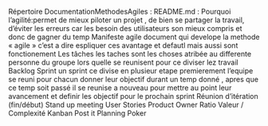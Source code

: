 Répertoire DocumentationMethodesAgiles : 
README.md :
 Pourquoi l’agilité:permet de mieux piloter un projet , de bien se partager la travail, d’éviter les erreurs car les besoin des utilisateurs son mieux compris et donc de gagner du temp
Manifeste agile document qui develope la methode « agile » c’est a dire espliquer ces avantage et defautl mais aussi sont fonctionement
 Les tâches les taches sont les choses atribée au differente personne du groupe lors quelle se reunisent pour ce diviser lez travail
 Backlog
 Sprint un sprint ce divise en plusieur etape premierement l’equipe se reuni pour chacun donner leur objectif durant un temp donné , apres que ce temp soit passé il se reunise a nouveau pour mettre au point leur avancement et definir les objectif pour le prochain sprint
Réunion d’itération (fin/début)
 Stand up meeting
 User Stories
 Product Owner
 Ratio Valeur / Complexité 
Kanban 
Post it
Planning Poker

